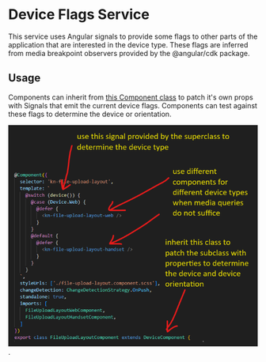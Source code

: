 # Device Flags Service
This service uses Angular signals to provide some flags to other parts of the application that are interested in the device type. These flags are inferred from media breakpoint observers provided by the @angular/cdk package.

## Usage
Components can inherit from [this Component class](../../components/device/device.component.ts) to patch it's own props with Signals that emit the current device flags. Components can test against these flags to determine the device or orientation.

![Here is an example](../../../../../readme-assets/device-flags-example.png).